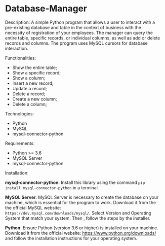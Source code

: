 # Database-Manager
Description: A simple Python program that allows a user to interact with a pre-existing database and table in the context of business with the necessity of registration of your employees. The manager can query the entire table, specific records, or individual columns, as well as add or delete records and columns. The program uses MySQL cursors for database interaction.


Functionalities:

  - Show the entire table;
  - Show a specific record;
  - Show a column;
  - Insert a new record;
  - Update a record;
  - Delete a record;
  - Create a new column;
  - Delete a column;

Technologies:

  - Python
  - MySQL
  - mysql-connector-python

Requirements:

  - Python >= 3.6
  - MySQL Server
  - mysql-connector-python

Installation:

  **mysql-connector-python**: Install this library using the command `pip install mysql-connector-python` in a terminal.

  **MySQL Server**: MySQL Server is necessary to create the database on your machine, which is essential for
                    the program to work. Download it from the the official MySQL website:           
                    `https://dev.mysql.com/downloads/mysql/`. Select Version and Operating System that match your system.
                    Then , follow the steps by the installer.

  **Python**: Ensure Python (version 3.6 or higher) is installed on your machine. Download it from the official website: 
              https://www.python.org/downloads/ and follow the installation instructions for your operating system.


    
